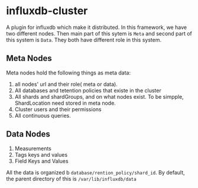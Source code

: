 # influxdb-cluster
A plugin for influxdb which make it distributed. 
In this framework, we have two different nodes. Then main part of this sytem 
is `Meta` and second part of this system is `Data`. They both have different role 
in this system. 

## Meta Nodes

Meta nodes hold the following things as meta data:
1. all nodes' url and their role( meta or data). 
2. All databases and tetention policies that existe in the cluster
3. All shards and shardGroups, and on what nodes exist. To be simpple, ShardLocation
need stored in meta node.
4. Cluster users and their permissions
5. All continuous queries.

## Data Nodes

1. Measurements
2. Tags keys and values
3. Field Keys and Values

All the data is organized b `database/rention_policy/shard_id`. By default, the parent 
directory of this is `/var/lib/influxdb/data`
